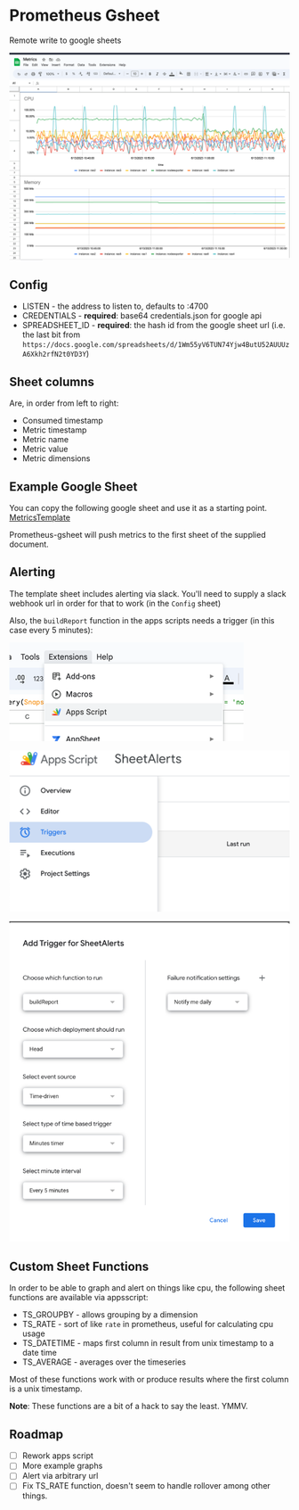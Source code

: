 # Prometheus Gsheet

Remote write to google sheets

![img.png](docs/dashboard.png)

## Config

- LISTEN - the address to listen to, defaults to :4700
- CREDENTIALS - **required**: base64 credentials.json for google api
- SPREADSHEET_ID - **required**: the hash id from the google sheet url (i.e. the last bit
  from `https://docs.google.com/spreadsheets/d/1Wm55yV6TUN74Yjw4ButU52AUUUzA6Xkh2rfN2t0YD3Y`)

## Sheet columns

Are, in order from left to right:

- Consumed timestamp
- Metric timestamp
- Metric name
- Metric value
- Metric dimensions


## Example Google Sheet

You can copy the following google sheet and use it as a starting point.
[MetricsTemplate](https://docs.google.com/spreadsheets/d/1G07scg4xKhn8-PzlRXCxLgvTu729ayTWfZqK0MpDFRk/edit?usp=sharing)

Prometheus-gsheet will push metrics to the first sheet of the supplied document.

## Alerting

The template sheet includes alerting via slack.
You'll need to supply a slack webhook url in order for that to work (in the `Config` sheet)

Also, the `buildReport` function in the apps scripts needs a trigger (in this case every 5 minutes):

![img.png](docs/trigger-menu.png)

![img.png](docs/trigger-menu-2.png)

![img.png](docs/trigger.png)

## Custom Sheet Functions

In order to be able to graph and alert on things like cpu, the following sheet functions are available via appsscript:

- TS_GROUPBY -  allows grouping by a dimension
- TS_RATE - sort of like `rate` in prometheus, useful for calculating cpu usage
- TS_DATETIME - maps first column in result from unix timestamp to a date time
- TS_AVERAGE - averages over the timeseries

Most of these functions work with or produce results where the first column is a unix timestamp.

**Note**: 
These functions are a bit of a hack to say the least. YMMV.

## Roadmap

- [ ] Rework apps script
- [ ] More example graphs
- [ ] Alert via arbitrary url
- [ ] Fix TS_RATE function, doesn't seem to handle rollover among other things.